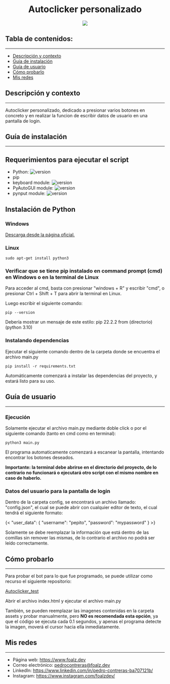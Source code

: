 <h1 align="center">Autoclicker personalizado</h1>
<p align="center"><img src="https://www.devopsschool.com/blog/wp-content/uploads/2022/03/Python-01-2.png"/></p> 

## Tabla de contenidos:
---

- [Descripción y contexto](#descripción-y-contexto)
- [Guía de instalación](#guía-de-instalación)
- [Guía de usuario](#guía-de-usuario)
- [Cómo probarlo](#cómo-probarlo)
- [Mis redes](#mis-redes)

## Descripción y contexto
---
Autoclicker personalizado, dedicado a presionar varios botones en concreto y en realizar la funcion de escribir datos de usuario en una pantalla de login.

## Guía de instalación
---
<h2>Requerimientos para ejecutar el script</h2>

- Python: ![version](https://img.shields.io/badge/version->==3.10.4-blue)
- pip
- keyboard module: ![version](https://img.shields.io/badge/version-==0.13.5-blue)
- PyAutoGUI module: ![version](https://img.shields.io/badge/version-==0.9.53-brightgreen)
- pynput module: ![version](https://img.shields.io/badge/version-==1.7.6-orange)

<h2>Instalación de Python</h2>

<h3>Windows</h3>

   [Descarga desde la página oficial.](https://www.python.org/)
   
<h3>Linux</h3>

    sudo apt-get install python3

<h3>Verificar que se tiene pip instalado en command prompt (cmd) en Windows o en la terminal de Linux</h3>

<p>Para acceder al cmd, basta con presionar "windows + R" y escribir "cmd", o presionar Ctrl + Shift + T para abrir la terminal en Linux.</p>
<p>Luego escribir el siguiente comando:</p>

    pip --version
    
Debería mostrar un mensaje de este estilo: pip 22.2.2 from (directorio) (python 3.10)

<h3>Instalando dependencias</h3>

<p>Ejecutar el siguiente comando dentro de la carpeta donde se encuentra el archivo main.py</p>

    pip install -r requirements.txt
    
 <p>Automáticamente comenzará a instalar las dependencias del proyecto, y estará listo para su uso.</p>
 
## Guía de usuario
---
<h3>Ejecución</h3>

<p>Solamente ejecutar el archivo main.py mediante doble click o por el siguiente comando (tanto en cmd como en terminal):</p>

    python3 main.py

<p>El programa automaticamente comenzará a escanear la pantalla, intentando encontrar los botones deseados.</p>
<p><b>Importante: la terminal debe abrirse en el directorio del proyecto, de lo contrario no funcionará o ejecutará otro script con el mismo nombre en caso de haberlo.</b></p>

<h3>Datos del usuario para la pantalla de login</h3>

<p>Dentro de la carpeta config, se encontrará un archivo llamado: "config.json", el cual se puede abrir con cualquier editor de texto, el cual tendrá el siguiente formato:</p>

<p>{<
 	"user_data":
 		{
 			"username": "pepito",
 			"password": "mypassword"
 		}
>}
</p>

<p>Solamente se debe reemplazar la información que está dentro de las comillas sin remover las mismas, de lo contrario el archivo no podrá ser leído correctamente.</p>

## Cómo probarlo
---

<p>Para probar el bot para lo que fue programado, se puede utilizar como recurso el siguiente repositorio:</p>

[Autoclicker_test](https://github.com/Foalz/autoclicker_test)

<p>Abrir el archivo index.html y ejecutar el archivo main.py</p>

<p>También, se pueden reemplazar las imagenes contenidas en la carpeta assets y probar manualmente, pero <b>NO es recomendada esta opción</b>, ya que el código se ejecuta cada 0.1 segundos, y apenas el programa detecte la imagen, moverá el cursor hacia ella inmediatamente.</p>

## Mis redes
---

- Página web: https://www.foalz.dev
- Correo electrónico: pedrocontreras@foalz.dev
- LinkedIn: https://www.linkedin.com/in/pedro-contreras-ba707121b/
- Instagram: https://www.instagram.com/foalzdev/
